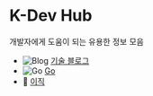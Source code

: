 # K-Dev Hub
개발자에게 도움이 되는 유용한 정보 모음

- <img alt="Blog" src="https://img.shields.io/badge/Blog-20C997?style=flat-square&logo=velog&logoColor=black"> [기술 블로그](resources/blog.md) 
- <img alt="Go" src="https://img.shields.io/badge/Go-00ADD8?style=flat-square&logo=go&logoColor=black"> [Go](resources/go.md) 
- 🏢 [이직](resources/Resume.md)